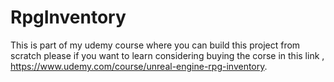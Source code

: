 # RpgInventory

This is part of my udemy course where you can build this project from scratch please if you want to learn considering buying the corse in this link , https://www.udemy.com/course/unreal-engine-rpg-inventory.
